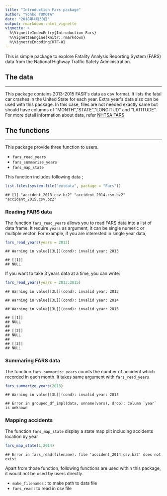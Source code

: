 ```yaml
---
title: "Introduction Fars package"
author: "Yohko TOMOTA"
date: "2018年4月30日"
output: rmarkdown::html_vignette
vignette: >
  %\VignetteIndexEntry{Introduction Fars}
  %\VignetteEngine{knitr::rmarkdown}
  %\VignetteEncoding{UTF-8}
---
```






This is simple package to explore Fatality Analysis Reporting System (FARS) data from the National Highway Traffic Safety Administration.

## The data
***
This package contains 2013-2015 FASR's data as csv format. It lists the fatal car crashes in the United State for each year. Extra year's data also can be used with this package. In this case, files are not needed exactly same but should have columns of "MONTH","STATE","LONGITUD" and "LATITUDE". For more detail information about data, refer [NHTSA FARS](https://crashstats.nhtsa.dot.gov/#/DocumentTypeList/4)


## The functions
***
This package provide three function to users.  
 - `fars_read_years`  
 - `fars_summarize_years`  
 - `fars_map_state`  
 
This function includes following data ;

```r
list.files(system.file("extdata", package = "Fars"))
```

```
## [1] "accident_2013.csv.bz2" "accident_2014.csv.bz2" "accident_2015.csv.bz2"
```

### Reading FARS data
The function `fars_read_years` allows you to read FARS data into a list of data frame. It require `years` as argument, it can be single numeric or multiple vector.
For example, if you are interested in single year data,


```r
fars_read_years(years = 2013)
```

```
## Warning in value[[3L]](cond): invalid year: 2013
```

```
## [[1]]
## NULL
```

If you want to take 3 years data at a time, you can write:

```r
fars_read_years(years = 2013:2015)
```

```
## Warning in value[[3L]](cond): invalid year: 2013
```

```
## Warning in value[[3L]](cond): invalid year: 2014
```

```
## Warning in value[[3L]](cond): invalid year: 2015
```

```
## [[1]]
## NULL
## 
## [[2]]
## NULL
## 
## [[3]]
## NULL
```


### Summaring FARS data
The function `fars_summarize_years` counts the number of accident which recorded in each month. It takes  same argument with `fars_read_years` 


```r
fars_summarize_years(2013)
```

```
## Warning in value[[3L]](cond): invalid year: 2013
```

```
## Error in grouped_df_impl(data, unname(vars), drop): Column `year` is unknown
```

### Mapping accidents
The function `fars_map_state` display a state map plit including accidents location by year


```r
fars_map_state(1,2014)
```

```
## Error in fars_read(filename): file 'accident_2014.csv.bz2' does not exist
```

Apart from those function, following functions are used within this package, it would not be used by users directly.
 - `make_filenames` : to make path to data file
 - `fars_read` : to read in csv file 

